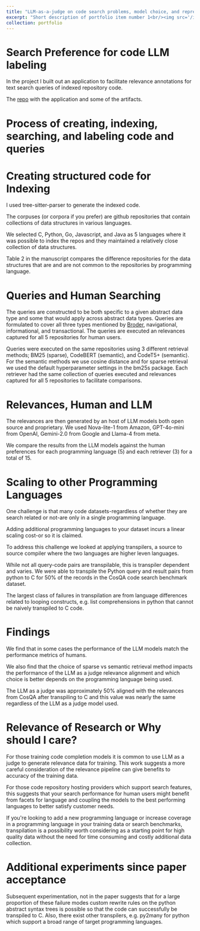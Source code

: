 ```yaml
---
title: "LLM-as-a-judge on code search problems, model choice, and representations"
excerpt: "Short description of portfolio item number 1<br/><img src='/images/500x300.png'>"
collection: portfolio
---
```



# Search Preference for code LLM labeling

In the project I built out an application to facilitate relevance
annotations for text search queries of indexed repository code.

The [repo](https://github.com/rlucas7/code-searcher) with the application and some of the artifacts.

# Process of creating, indexing, searching, and labeling code and queries

# Creating structured code for Indexing

I used tree-sitter-parser to generate the indexed code.

The corpuses (or corpora if you prefer) are github repositories that
contain collections of data structures in various languages.

We selected C, Python, Go, Javascript, and Java as 5 languages where
it was possible to index the repos and they maintained a relatively
close collection of data structures.

Table 2 in the manuscript compares the difference repositories for the
data structures that are and are not common to the repositories by
programming language.

# Queries and Human Searching

The queries are constructed to be both specific to a given abstract data
type and some that would apply across abstract data types. Queries are
formulated to cover all three types mentioned by
 [Broder](https://www.sigir.org/files/forum/F2002/broder.pdf),
navigational, informational, and transactional. The queries are executed
an relevances captured for all 5 repositories for human users.

Queries were executed on the same repositories using 3 different retrieval
methods; BM25 (sparse), CodeBERT (semantic), and CodeT5+ (semantic).
For the semantic methods we use cosine distance and for sparse retrieval
we used the default hyperparameter settings in the bm25s package.
Each retriever had the same collection of queries executed and relevances
captured for all 5 repositories to facilitate comparisons.

# Relevances, Human and LLM

The relevances are then generated by an host of LLM models both open source
and proprietary. We used Nova-lite-1 from Amazon, GPT-4o-mini from OpenAI,
Gemini-2.0 from Google and Llama-4 from meta.

We compare the results from the LLM models against the human
preferences for each programming language (5) and each retriever (3)
for a total of 15.

# Scaling to other Programming Languages

One challenge is that many code datasets-regardless of whether they
are search related or not-are only in a single programming language.

Adding additional programming languages to your dataset incurs a linear
scaling cost-or so it is claimed.

To address this challenge we looked at applying transpilers, a source
to source compiler where the two languages are higher leven languages.

While not all query-code pairs are transpilable, this is transpiler
dependent and varies. We were able to transpile the Python query and result
pairs from python to C for 50% of the records in the CosQA code search
benchmark dataset.

The largest class of failures in transpilation are from language differences
related to looping constructs, e.g. list comprehensions in python that cannot
be naively transpiled to C code.

# Findings

We find that in some cases the performance of the LLM models match
the performance metrics of humans.

We also find that the choice of sparse vs
semantic retrieval method impacts the performance of the LLM as a judge
relevance alignment and which choice is better depends on the programming
language being used.

The LLM as a judge was approximately 50% aligned with the relevances from
CosQA after transpiling to C and this value was nearly the same regardless
of the LLM as a judge model used.

# Relevance of Research or Why should I care?

For those training code completion models it is common to use LLM as a judge
to generate relevance data for training. This work suggests a more careful
consideration of the relevance pipeline can give benefits to accuracy of the
training data.

For those code repository hosting providers which support search features, this
suggests that your search performance for human users might benefit from facets
for language and coupling the models to the best performing languages to better
satisfy customer needs.

If you're looking to add a new programming language or increase coverage in a
programming language in your training data or search benchmarks, transpilation
is a possibility worth considering as a starting point for high quality data
without the need for time consuming and costly additional data collection.

# Additional experiments since paper acceptance

Subsequent experimentation, not in the paper suggests that for a large
proportion of these failure modes custom rewrite rules on the python
abstract syntax trees is possible so that the code can successfully be
transpiled to C. Also, there exist other transpilers, e.g. py2many for
python which support a broad range of target programming languages.
